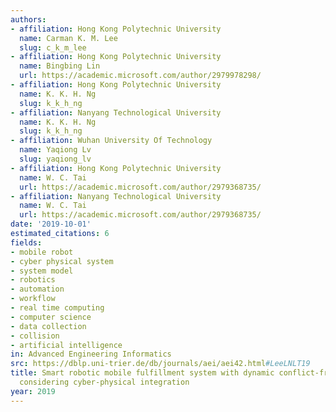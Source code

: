 ```yaml
---
authors:
- affiliation: Hong Kong Polytechnic University
  name: Carman K. M. Lee
  slug: c_k_m_lee
- affiliation: Hong Kong Polytechnic University
  name: Bingbing Lin
  url: https://academic.microsoft.com/author/2979978298/
- affiliation: Hong Kong Polytechnic University
  name: K. K. H. Ng
  slug: k_k_h_ng
- affiliation: Nanyang Technological University
  name: K. K. H. Ng
  slug: k_k_h_ng
- affiliation: Wuhan University Of Technology
  name: Yaqiong Lv
  slug: yaqiong_lv
- affiliation: Hong Kong Polytechnic University
  name: W. C. Tai
  url: https://academic.microsoft.com/author/2979368735/
- affiliation: Nanyang Technological University
  name: W. C. Tai
  url: https://academic.microsoft.com/author/2979368735/
date: '2019-10-01'
estimated_citations: 6
fields:
- mobile robot
- cyber physical system
- system model
- robotics
- automation
- workflow
- real time computing
- computer science
- data collection
- collision
- artificial intelligence
in: Advanced Engineering Informatics
src: https://dblp.uni-trier.de/db/journals/aei/aei42.html#LeeLNLT19
title: Smart robotic mobile fulfillment system with dynamic conflict-free strategies
  considering cyber-physical integration
year: 2019
---
```

